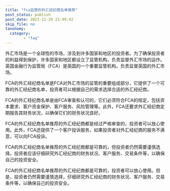 ```yaml
---
title: "fca监管的外汇经纪商名单推荐"
post_status: publish
post_date: 2023-11-29 21:49:42
skip_file: no
taxonomy:
  category:
        - "faq"
---
```


外汇市场是一个全球性的市场，涉及到许多国家和地区的投资者。为了确保投资者的利益得到保护，许多国家和地区都设立了监管机构，负责监督外汇市场的运作。英国金融行为监管局（FCA）是英国的一个重要监管机构，负责监督英国的外汇市场。

FCA的外汇经纪商名单是FCA对外汇市场的监管的重要组成部分，它提供了一个可靠的外汇经纪商名单，投资者可以根据自己的需求选择合适的外汇经纪商。

FCA的外汇经纪商名单是由FCA审查和认可的，它们必须符合FCA的规定，包括资本要求、客户资金保护、客户服务、风险管理等。此外，FCA还要求外汇经纪商定期报告其财务状况，以确保它们的财务状况良好。

FCA的外汇经纪商名单推荐的外汇经纪商都是经过严格审查的，投资者可以放心使用。此外，FCA还提供了一个客户投诉服务，如果投资者对外汇经纪商的服务不满意，可以向FCA投诉。

FCA的外汇经纪商名单推荐的外汇经纪商都是可靠的，但投资者仍然需要谨慎选择。投资者应该仔细研究外汇经纪商的财务状况、客户服务、交易条件等，以确保自己的投资安全。

FCA的外汇经纪商名单推荐的外汇经纪商都是可靠的，投资者可以放心使用。但是，投资者仍然需要谨慎选择，仔细研究外汇经纪商的财务状况、客户服务、交易条件等，以确保自己的投资安全。

